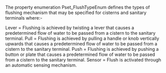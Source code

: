 ﻿The property enumeration Pset_FlushTypeEnum defines the types of flushing mechanism that may be specified for cisterns and sanitary terminals where:-

Lever =	Flushing is achieved by twisting a lever that causes a predetermined flow of water to be passed from a cistern to the sanitary terminal.
Pull =	Flushing is achieved by pulling a handle or knob vertically upwards that causes a predetermined flow of water to be passed from a cistern to the sanitary terminal.
Push =	Flushing is achieved by pushing a button or plate that causes a predetermined flow of water to be passed from a cistern to the sanitary terminal.
Sensor = Flush is activated through an automatic sensing mechanism.
